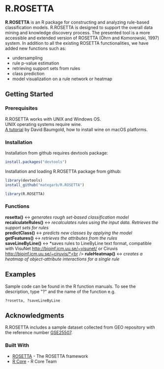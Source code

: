 <!--
  Title: RROSETTA
  Description: ROSETTA rough set classifier as a R package.
  Author: Mateusz Garbulowski
  -->
<meta name='keywords' content='rosetta, rough sets, classification'>

# R.ROSETTA

**R.ROSETTA** is an R package for constructing and analyzing rule-based classification models. R.ROSETTA is designed to support the overall data mining and knowledge discovery process. The presented tool is a more accessible and extended version of ROSETTA (Öhrn and Komorowski, 1997) system. In addition to all the existing ROSETTA functionalities, we have added new functions such as:
* undersampling
* rule p-value estimation
* retrieving support sets from rules
* class prediction
* model visualization on a rule network or heatmap

## Getting Started

### Prerequisites
R.ROSETTA works with UNIX and Windows OS.<br />
UNIX operating systems require wine.<br />
<a href="https://www.davidbaumgold.com/tutorials/wine-mac/" target="_blank">A tutorial</a> by David Baumgold, how to install wine on macOS platforms.

### Installation

Installation from github requires devtools package:
```R
install.packages("devtools")
```

Installation and loading R.ROSETTA package from github:
```R
library(devtools)
install_github("mategarb/R.ROSETTA")

library(R.ROSETTA)
```
### Functions
**rosetta()** <-> *generates rough set-based classification model*<br />
**recalculateRules()** <-> *recalculates rules using the input data. Retrieves the support sets for rules*<br />
**predictClass()** <-> *predicts new classes by applying the model*<br />
**getFeatures()** <-> *retrieves the attributes from the rules*<br />
**saveLineByLine()** <-> *saves rules to LineByLine text format, compatible with VisuNet http://bioinf.icm.uu.se/~visunet/ or Ciruvis http://bioinf.icm.uu.se/~ciruvis/*<br />
**ruleHeatmap()** <-> *creates a heatmap of object-attribute interactions for a single rule*<br />

## Examples

Sample code can be found in the R function manuals. To see the description, type "?" and the name of the function e.g.
```
?rosetta, ?saveLineByLine
```

## Acknowledgments
R.ROSETTA includes a sample dataset collected from GEO repository with the reference number [GSE25507](https://www.ncbi.nlm.nih.gov/geo/query/acc.cgi?acc=GSE25507).


### Built With
* [ROSETTA](http://bioinf.icm.uu.se/rosetta/) - The ROSETTA framework
* [R Core](https://www.R-project.org/) - R Core Team
